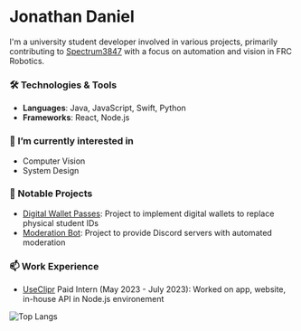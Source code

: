 # Jonathan Daniel

I'm a university student developer involved in various projects, primarily contributing to [Spectrum3847](https://github.com/Spectrum3847) with a focus on automation and vision in FRC Robotics.

### 🛠️ Technologies & Tools
- **Languages**: Java, JavaScript, Swift, Python
- **Frameworks**: React, Node.js

### 🌱 I’m currently interested in
- Computer Vision
- System Design

### 💼 Notable Projects
- [Digital Wallet Passes](https://github.com/Daniel-J101/pass-generator-backend): Project to implement digital wallets to replace physical student IDs
- [Moderation Bot](https://github.com/Daniel-J101/Discord-Moderation-Bot): Project to provide Discord servers with automated moderation

### 📫 Work Experience
- [UseClipr](https://github.com/CliprTX) Paid Intern (May 2023 - July 2023): Worked on app, website, in-house API in Node.js environement

![Top Langs](https://github-readme-stats.vercel.app/api/top-langs/?username=Daniel-J101&layout=compact&hide=css,jupyter%20notebook,c,assembly&theme=one_dark_pro)
